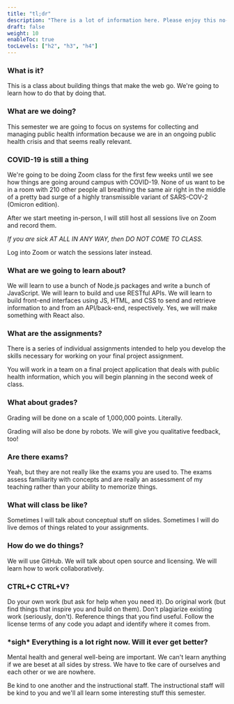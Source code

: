 ```yaml
---
title: "tl;dr"
description: "There is a lot of information here. Please enjoy this no-bs summary."
draft: false
weight: 10
enableToc: true
tocLevels: ["h2", "h3", "h4"]
---
```


### What is it?

This is a class about building things that make the web go. We're going to learn how to do that by doing that.

### What are we doing?

This semester we are going to focus on systems for collecting and managing public health information because we are in an ongoing public health crisis and that seems really relevant.

### COVID-19 is still a thing

We're going to be doing Zoom class for the first few weeks until we see how things are going around campus with COVID-19.
None of us want to be in a room with 210 other people all breathing the same air right in the middle of a pretty bad surge of a highly transmissible variant of SARS-COV-2 (Omicron edition).

After we start meeting in-person, I will still host all sessions live on Zoom and record them.

*If you are sick AT ALL IN ANY WAY, then DO NOT COME TO CLASS.*

Log into Zoom or watch the sessions later instead.

### What are we going to learn about?

We will learn to use a bunch of Node.js packages and write a bunch of JavaScript.
We will learn to build and use RESTful APIs.
We will learn to build front-end interfaces using JS, HTML, and CSS to send and retrieve information to and from an API/back-end, respectively.
Yes, we will make something with React also.

### What are the assignments?

There is a series of individual assignments intended to help you develop the skills necessary for working on your final project assignment. 

You will work in a team on a final project application that deals with public health information, which you will begin planning in the second week of class.

### What about grades?

Grading will be done on a scale of 1,000,000 points. Literally.

Grading will also be done by robots. We will give you qualitative feedback, too! 

### Are there exams? 

Yeah, but they are not really like the exams you are used to.
The exams assess familiarity with concepts and are really an assessment of my teaching rather than your ability to memorize things.

### What will class be like?

Sometimes I will talk about conceptual stuff on slides.
Sometimes I will do live demos of things related to your assignments.

### How do we do things?

We will use GitHub.
We will talk about open source and licensing.
We will learn how to work collaboratively.

### CTRL+C CTRL+V?

Do your own work (but ask for help when you need it). 
Do original work (but find things that inspire you and build on them). 
Don't plagiarize existing work (seriously, don't). 
Reference things that you find useful. 
Follow the license terms of any code you adapt and identify where it comes from.

### \*sigh\* Everything is a lot right now. Will it ever get better?

Mental health and general well-being are important.
We can't learn anything if we are beset at all sides by stress.
We have to tke care of ourselves and each other or we are nowhere.

Be kind to one another and the instructional staff.
The instructional staff will be kind to you and we'll all learn some interesting stuff this semester. 
